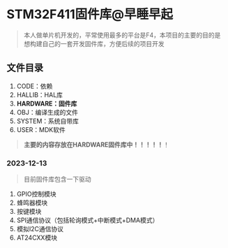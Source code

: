 #  STM32F411固件库@早睡早起

> 本人做单片机开发的，平常使用最多的平台是F4，本项目的主要的目的是想构建自己的一套开发固件库，方便后续的项目开发

## 文件目录

1. CODE：依赖
2. HALLIB：HAL库
3. **HARDWARE：固件库**
4. OBJ：编译生成的文件
5. SYSTEM：系统自带库
6. USER：MDK软件

> **主要的内容存放在HARDWARE固件库中！！！！！**！

###  2023-12-13

> 目前固件库包含一下驱动

1. GPIO控制模块
2. 蜂鸣器模块
3. 按键模块
4. SPI通信协议（包括轮询模式+中断模式+DMA模式）
5. 模拟I2C通信协议
6. AT24CXX模块

